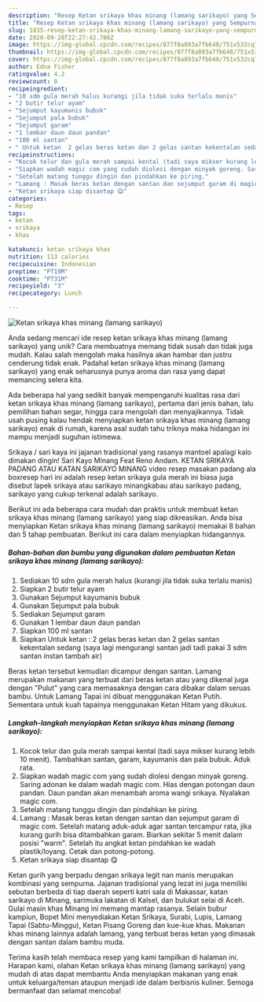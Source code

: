 ```yaml
---
description: "Resep Ketan srikaya khas minang (lamang sarikayo) yang Sempurna"
title: "Resep Ketan srikaya khas minang (lamang sarikayo) yang Sempurna"
slug: 1835-resep-ketan-srikaya-khas-minang-lamang-sarikayo-yang-sempurna
date: 2020-09-28T22:27:42.786Z
image: https://img-global.cpcdn.com/recipes/877f8a893a7fb648/751x532cq70/ketan-srikaya-khas-minang-lamang-sarikayo-foto-resep-utama.jpg
thumbnail: https://img-global.cpcdn.com/recipes/877f8a893a7fb648/751x532cq70/ketan-srikaya-khas-minang-lamang-sarikayo-foto-resep-utama.jpg
cover: https://img-global.cpcdn.com/recipes/877f8a893a7fb648/751x532cq70/ketan-srikaya-khas-minang-lamang-sarikayo-foto-resep-utama.jpg
author: Edna Fisher
ratingvalue: 4.2
reviewcount: 8
recipeingredient:
- "10 sdm gula merah halus kurangi jila tidak suka terlalu manis"
- "2 butir telur ayam"
- "Sejumput kayumanis bubuk"
- "Sejumput pala bubuk"
- "Sejumput garam"
- "1 lembar daun daun pandan"
- "100 ml santan"
- " Untuk ketan  2 gelas beras ketan dan 2 gelas santan kekentalan sedang saya lagi mengurangi santan jadi tadi pakai 3 sdm santan instan tambah air"
recipeinstructions:
- "Kocok telur dan gula merah sampai kental (tadi saya mikser kurang lebih 10 menit). Tambahkan santan, garam, kayumanis dan pala bubuk. Aduk rata."
- "Siapkan wadah magic com yang sudah diolesi dengan minyak goreng. Saring adonan ke dalam wadah magic com. Hias dengan potongan daun pandan. Daun pandan akan menambah aroma wangi srikaya. Nyalakan magic com."
- "Setelah matang tunggu dingin dan pindahkan ke piring."
- "Lamang : Masak beras ketan dengan santan dan sejumput garam di magic com. Setelah matang aduk-aduk agar santan tercampur rata, jika kurang gurih bisa ditambahkan garam. Biarkan sekitar 5 menit dalam posisi &#34;warm&#34;. Setelah itu angkat ketan pindahkan ke wadah plastik/loyang. Cetak dan potong-potong."
- "Ketan srikaya siap disantap 😋"
categories:
- Resep
tags:
- ketan
- srikaya
- khas

katakunci: ketan srikaya khas 
nutrition: 113 calories
recipecuisine: Indonesian
preptime: "PT19M"
cooktime: "PT31M"
recipeyield: "3"
recipecategory: Lunch

---
```



![Ketan srikaya khas minang (lamang sarikayo)](https://img-global.cpcdn.com/recipes/877f8a893a7fb648/751x532cq70/ketan-srikaya-khas-minang-lamang-sarikayo-foto-resep-utama.jpg)

Anda sedang mencari ide resep ketan srikaya khas minang (lamang sarikayo) yang unik? Cara membuatnya memang tidak susah dan tidak juga mudah. Kalau salah mengolah maka hasilnya akan hambar dan justru cenderung tidak enak. Padahal ketan srikaya khas minang (lamang sarikayo) yang enak seharusnya punya aroma dan rasa yang dapat memancing selera kita.

Ada beberapa hal yang sedikit banyak mempengaruhi kualitas rasa dari ketan srikaya khas minang (lamang sarikayo), pertama dari jenis bahan, lalu pemilihan bahan segar, hingga cara mengolah dan menyajikannya. Tidak usah pusing kalau hendak menyiapkan ketan srikaya khas minang (lamang sarikayo) enak di rumah, karena asal sudah tahu triknya maka hidangan ini mampu menjadi suguhan istimewa.

Srikaya / sari kaya ini jajanan tradisional yang rasanya mantoel apalagi kalo dimakan dingin! Sari Kayo Minang Feat Reno Andam. KETAN SRIKAYA PADANG ATAU KATAN SARIKAYO MINANG video resep masakan padang ala boxresep hari ini adalah resep ketan srikaya gula merah ini biasa juga disebut lapek srikaya atau sarikayo minangkabau atau sarikayo padang, sarikayo yang cukup terkenal adalah sarikayo.


Berikut ini ada beberapa cara mudah dan praktis untuk membuat ketan srikaya khas minang (lamang sarikayo) yang siap dikreasikan. Anda bisa menyiapkan Ketan srikaya khas minang (lamang sarikayo) memakai 8 bahan dan 5 tahap pembuatan. Berikut ini cara dalam menyiapkan hidangannya.

<!--inarticleads1-->

##### Bahan-bahan dan bumbu yang digunakan dalam pembuatan Ketan srikaya khas minang (lamang sarikayo):

1. Sediakan 10 sdm gula merah halus (kurangi jila tidak suka terlalu manis)
1. Siapkan 2 butir telur ayam
1. Gunakan Sejumput kayumanis bubuk
1. Gunakan Sejumput pala bubuk
1. Sediakan Sejumput garam
1. Gunakan 1 lembar daun daun pandan
1. Siapkan 100 ml santan
1. Siapkan  Untuk ketan : 2 gelas beras ketan dan 2 gelas santan kekentalan sedang (saya lagi mengurangi santan jadi tadi pakai 3 sdm santan instan tambah air)


Beras ketan tersebut kemudian dicampur dengan santan. Lamang merupakan makanan yang terbuat dari beras ketan atau yang dikenal juga dengan &#34;Pulut&#34; yang cara memasaknya dengan cara dibakar dalam seruas bambu. Untuk Lamang Tapai ini dibuat menggunakan Ketan Putih. Sementara untuk kuah tapainya menggunakan Ketan Hitam yang dikukus. 

<!--inarticleads2-->

##### Langkah-langkah menyiapkan Ketan srikaya khas minang (lamang sarikayo):

1. Kocok telur dan gula merah sampai kental (tadi saya mikser kurang lebih 10 menit). Tambahkan santan, garam, kayumanis dan pala bubuk. Aduk rata.
1. Siapkan wadah magic com yang sudah diolesi dengan minyak goreng. Saring adonan ke dalam wadah magic com. Hias dengan potongan daun pandan. Daun pandan akan menambah aroma wangi srikaya. Nyalakan magic com.
1. Setelah matang tunggu dingin dan pindahkan ke piring.
1. Lamang : Masak beras ketan dengan santan dan sejumput garam di magic com. Setelah matang aduk-aduk agar santan tercampur rata, jika kurang gurih bisa ditambahkan garam. Biarkan sekitar 5 menit dalam posisi &#34;warm&#34;. Setelah itu angkat ketan pindahkan ke wadah plastik/loyang. Cetak dan potong-potong.
1. Ketan srikaya siap disantap 😋


Ketan gurih yang berpadu dengan srikaya legit nan manis merupakan kombinasi yang sempurna. Jajanan tradisional yang lezat ini juga memiliki sebutan berbeda di tiap daerah seperti katri sala di Makassar, katan sarikayo di Minang, sarimuka lakatan di Kalsel, dan bulukat selai di Aceh. Gulai masin khas Minang ini memang mantap rasanya. Selain bubur kampiun, Bopet Mini menyediakan Ketan Srikaya, Surabi, Lupis, Lamang Tapai (Sabtu-Minggu), Ketan Pisang Goreng dan kue-kue khas. Makanan khas minang lainnya adalah lamang, yang terbuat beras ketan yang dimasak dengan santan dalam bambu muda. 

Terima kasih telah membaca resep yang kami tampilkan di halaman ini. Harapan kami, olahan Ketan srikaya khas minang (lamang sarikayo) yang mudah di atas dapat membantu Anda menyiapkan makanan yang enak untuk keluarga/teman ataupun menjadi ide dalam berbisnis kuliner. Semoga bermanfaat dan selamat mencoba!
